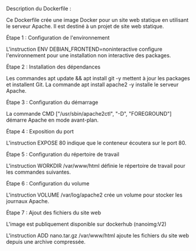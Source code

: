 Description du Dockerfile :

Ce Dockerfile crée une image Docker pour un site web statique en utilisant le serveur Apache. Il est destiné à un projet de site web statique.

Étape 1 : Configuration de l'environnement

L'instruction ENV DEBIAN_FRONTEND=noninteractive configure l'environnement pour une installation non interactive des packages.

Étape 2 : Installation des dépendances

Les commandes apt update && apt install git -y mettent à jour les packages et installent Git.
La commande apt install apache2 -y installe le serveur Apache.

Étape 3 : Configuration du démarrage

La commande CMD ["/usr/sbin/apache2ctl", "-D", "FOREGROUND"] démarre Apache en mode avant-plan.

Étape 4 : Exposition du port

L'instruction EXPOSE 80 indique que le conteneur écoutera sur le port 80.

Étape 5 : Configuration du répertoire de travail

L'instruction WORKDIR /var/www/html définie le répertoire de travail pour les commandes suivantes.

Étape 6 : Configuration du volume

L'instruction VOLUME /var/log/apache2 crée un volume pour stocker les journaux Apache.

Étape 7 : Ajout des fichiers du site web

L'image est publiquement disponible sur dockerhub (nanoimg:V2)

L'instruction ADD nano.tar.gz /var/www/html ajoute les fichiers du site web depuis une archive compressée.
